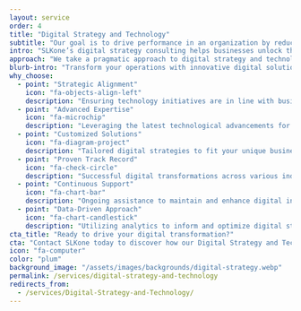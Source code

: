 ```yaml
---
layout: service
order: 4
title: "Digital Strategy and Technology"
subtitle: "Our goal is to drive performance in an organization by reducing the time to complete any given activity, improve the consistency of an output, or lower the cost of labor required to perform the activity."
intro: "SLKone’s digital strategy consulting helps businesses unlock the full potential of their technology investments. By streamlining IT infrastructure and implementing advanced automation like Robotic Process Automation (RPA), we enable your organization to scale efficiently. We categorize systems based on their support for activity completion: making activities easier to complete, serving as tools for completing activities, or performing activities autonomously. Our goal is to drive performance by reducing activity completion time, improving output consistency, and lowering labor costs."
approach: "We take a pragmatic approach to digital strategy and technology implementation. By aligning technology initiatives with business goals, we ensure that every digital investment contributes directly to your organization's success. Our team combines deep technical expertise with broad business acumen to deliver solutions that not only leverage cutting-edge technology but also drive tangible business outcomes."
blurb-intro: "Transform your operations with innovative digital solutions for enhanced efficiency."
why_choose:
  - point: "Strategic Alignment"
    icon: "fa-objects-align-left"
    description: "Ensuring technology initiatives are in line with business objectives."
  - point: "Advanced Expertise"
    icon: "fa-microchip"
    description: "Leveraging the latest technological advancements for your benefit."
  - point: "Customized Solutions"
    icon: "fa-diagram-project"
    description: "Tailored digital strategies to fit your unique business needs."
  - point: "Proven Track Record"
    icon: "fa-check-circle"
    description: "Successful digital transformations across various industries."
  - point: "Continuous Support"
    icon: "fa-chart-bar"
    description: "Ongoing assistance to maintain and enhance digital initiatives."
  - point: "Data-Driven Approach"
    icon: "fa-chart-candlestick"
    description: "Utilizing analytics to inform and optimize digital strategies."
cta_title: "Ready to drive your digital transformation?"
cta: "Contact SLKone today to discover how our Digital Strategy and Technology services can elevate your business operations and performance."
icon: "fa-computer"
color: "plum"
background_image: "/assets/images/backgrounds/digital-strategy.webp"
permalink: /services/digital-strategy-and-technology
redirects_from:
  - /services/Digital-Strategy-and-Technology/
---
```

